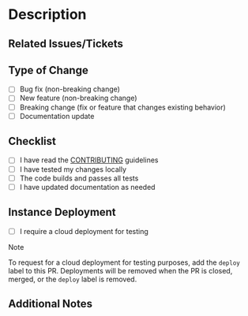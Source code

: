 <!-- Thank you for your contribution! Please fill out the following template to help us review your PR. -->

# Description

<!-- Summarize your changes and the motivation behind them. Reference any related issues. -->

## Related Issues/Tickets

<!-- List related issues or discussions, e.g. "Closes #123" or "Related to PADS-456" -->

## Type of Change

<!-- Please check all that apply: -->

- [ ] Bug fix (non-breaking change)
- [ ] New feature (non-breaking change)
- [ ] Breaking change (fix or feature that changes existing behavior)
- [ ] Documentation update

## Checklist

<!-- Please check all that apply: -->

- [ ] I have read the [CONTRIBUTING](CONTRIBUTING.md) guidelines
- [ ] I have tested my changes locally
- [ ] The code builds and passes all tests
- [ ] I have updated documentation as needed

## Instance Deployment

<!-- Please check all that apply: -->

- [ ] I require a cloud deployment for testing

> [!NOTE]
> To request for a cloud deployment for testing purposes, add the `deploy` label to this PR.
> Deployments will be removed when the PR is closed, merged, or the `deploy` label is removed.

## Additional Notes

<!-- Add any extra context, screenshots, or discussion points here. -->
